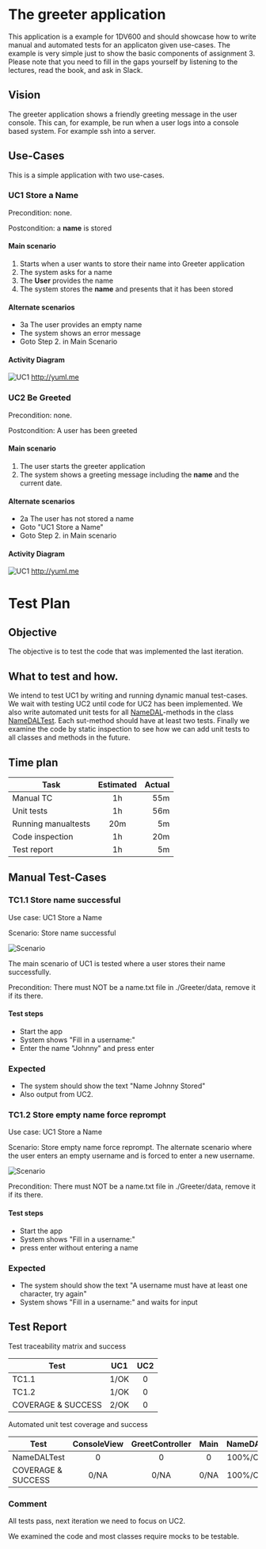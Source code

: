# The greeter application
This application is a example for 1DV600 and should showcase how to write manual and automated tests for an applicaton given use-cases. The example is very simple just to show the basic components of assignment 3. Please note that you need to fill in the gaps yourself by listening to the lectures, read the book, and ask in Slack.

## Vision
The greeter application shows a friendly greeting message in the user console. This can, for example, be run when a user logs into a console based system. For example ssh into a server.

## Use-Cases
This is a simple application with two use-cases.


### UC1 Store a Name
Precondition: none.

Postcondition: a __name__ is stored

#### Main scenario
1. Starts when a user wants to store their name into Greeter application
2. The system asks for a name
3. The __User__ provides the name
4. The system stores the __name__ and presents that it has been stored

#### Alternate scenarios
* 3a The user provides an empty name
* The system shows an error message
* Goto Step 2. in Main Scenario

#### Activity Diagram
![UC1](http://yuml.me/10e85680.png) http://yuml.me

### UC2 Be Greeted
Precondition: none.

Postcondition: A user has been greeted

#### Main scenario
1. The user starts the greeter application
2. The system shows a greeting message including the __name__ and the current date.
 
#### Alternate scenarios
* 2a The user has not stored a name
* Goto "UC1 Store a Name"
* Goto Step 2. in Main scenario

#### Activity Diagram
![UC1](http://yuml.me/df63b63e.png) http://yuml.me


# Test Plan

## Objective
The objective is to test the code that was implemented the last iteration.

## What to test and how.
We intend to test UC1 by writing and running dynamic manual test-cases. We wait with testing UC2 until code for UC2 has been implemented.
We also write automated unit tests for all [NameDAL](https://github.com/dntoll/1dv600/blob/master/Greeter/src/Greetings/NameDAL.java)-methods in the class [NameDALTest](https://github.com/dntoll/1dv600/blob/master/Greeter/tests/Greetings/NameDALTest.java). Each sut-method should have at least two tests.
Finally we examine the code by static inspection to see how we can add unit tests to all classes and methods in the future.

## Time plan

| Task          | Estimated | Actual  |
| ------------- |:---------:| -----:|
| Manual TC     | 1h        | 55m    |
| Unit tests    | 1h        | 56m |
| Running manualtests    | 20m        | 5m |
| Code inspection | 1h | 20m |
| Test report     | 1h        | 5m |

## Manual Test-Cases

### TC1.1 Store name successful
Use case: UC1 Store a Name

Scenario: Store name successful

![Scenario](http://yuml.me/567ad1fe.png)

The main scenario of UC1 is tested where a user stores their name successfully. 

Precondition: There must NOT be a name.txt file in ./Greeter/data, remove it if its there.

#### Test steps
* Start the app
* System shows "Fill in a username:"
* Enter the name "Johnny" and press enter

### Expected 
* The system should show the text "Name Johnny Stored" 
* Also output from UC2.

### TC1.2 Store empty name force reprompt
Use case: UC1 Store a Name

Scenario: Store empty name force reprompt. The alternate scenario where the user enters an empty username and is forced to enter a new username.

![Scenario](http://yuml.me/ad6e0e55.png)

 

Precondition: There must NOT be a name.txt file in ./Greeter/data, remove it if its there.

#### Test steps
* Start the app
* System shows "Fill in a username:"
* press enter without entering a name

### Expected 
* The system should show the text "A username must have at least one character, try again" 
* System shows "Fill in a username:" and waits for input

## Test Report


Test traceability matrix and success

| Test      | UC1 | UC2  | 
| --------- |:----:| :---:|
| TC1.1     | 1/OK | 0    |
| TC1.2     | 1/OK | 0    |
| COVERAGE & SUCCESS   | 2/OK    | 0    |



Automated unit test coverage and success

| Test          | ConsoleView | GreetController  | Main | NameDAL |
| ------------- |:----:| :---:|:---:|:---:|
| NameDALTest   | 0 | 0| 0 | 100%/OK |
| COVERAGE & SUCCESS      | 0/NA | 0/NA | 0/NA |  100%/OK |

### Comment

All tests pass, next iteration we need to focus on UC2. 

We examined the code and most classes require mocks to be testable.
